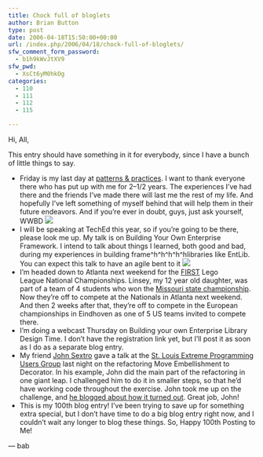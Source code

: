 ```yaml
---
title: Chock full of bloglets
author: Brian Button
type: post
date: 2006-04-18T15:50:00+00:00
url: /index.php/2006/04/18/chock-full-of-bloglets/
sfw_comment_form_password:
  - b1h9kWvJtXV9
sfw_pwd:
  - XsCt6yM0hkOg
categories:
  - 110
  - 111
  - 112
  - 115

---
```

Hi, All,

This entry should have something in it for everybody, since I have a bunch of little things to say.

  * Friday is my last day at [patterns & practices][1]. I want to thank everyone there who has put up with me for 2&ndash;1/2 years. The experiences I&rsquo;ve had there and&nbsp;the friends I&rsquo;ve made there&nbsp;will last me the rest of my life. And hopefully I&rsquo;ve left something of myself behind that will help them in their future endeavors. And if you&rsquo;re ever in doubt, guys, just ask yourself, WWBD ![][2]
  * I will be speaking at TechEd this year, so if you&rsquo;re going to be there, please look me up. My talk is on Building Your Own Enterprise Framework. I intend to talk about things I learned, both good and bad, during my experiences in building frame^h^h^h^h^hlibraries like EntLib. You can expect this talk to have an agile bent to it ![][2]
  * I&rsquo;m headed down to Atlanta next weekend for the [FIRST][3]&nbsp;Lego League&nbsp;National Championships. Linsey, my 12 year old daughter, was part of a team of 4 students who won the [Missouri state championship][4]. Now they&rsquo;re off to compete at the Nationals in Atlanta next weekend. And then 2 weeks after that, they&rsquo;re off to compete in the European championships in Eindhoven as one of 5 US teams invited to compete there.
  * I&rsquo;m doing a webcast Thursday on Building your own Enterprise Library Design Time. I don&rsquo;t have the registration link yet, but I&rsquo;ll post it as soon as I do as a separate blog entry.
  * My friend [John Sextro][5] gave a talk at the [St. Louis Extreme Programming Users Group][6] last night on the refactoring Move Embellishment to Decorator. In his example, John did the main part of the refactoring in one giant leap. I challenged him to do it in smaller steps, so that he&rsquo;d have working code throughout the exercise. John took me up on the challenge, and [he blogged about how it turned out][7]. Great job, John!
  * This is my 100th blog entry! I&rsquo;ve been trying to save up for something extra special, but I don&rsquo;t have time to do a big blog entry right now, and I couldn&rsquo;t wait any longer to blog these things. So, Happy 100th Posting to Me!

&mdash; bab

&nbsp;

 [1]: http://www.microsoft.com/practices
 [2]: http://www.agilestl.com/private/blog/smile1.gif
 [3]: http://en.wikipedia.org/wiki/FIRST_Lego_League
 [4]: http://www.lindberghschools.ws/article.php?story=20060124121232789
 [5]: http://www.johnsextro.com/
 [6]: http://www.xpstl.org/
 [7]: http://www.johnsextro.com/2006/04/replace-type-code-with-subclass-in.html